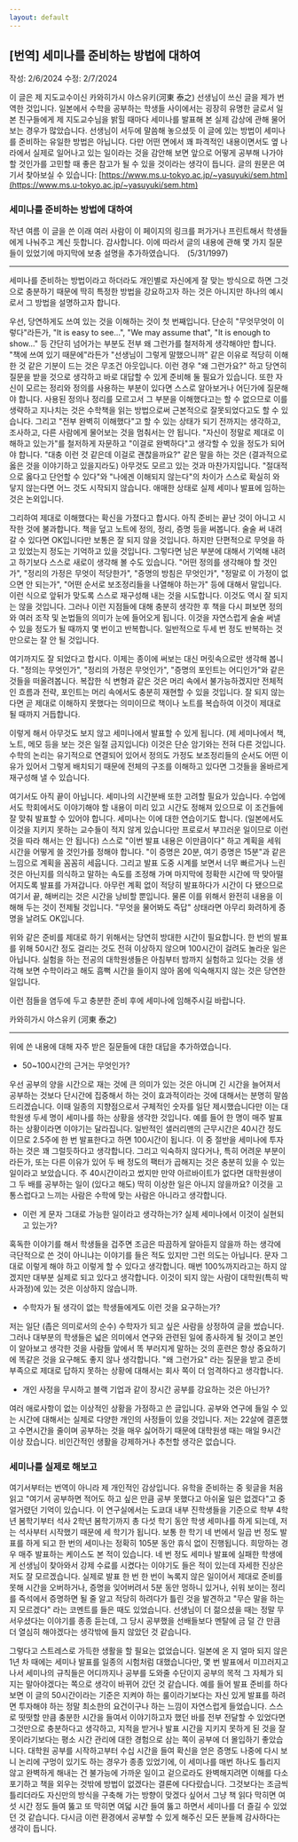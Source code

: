 ```yaml
---
layout: default
---
```


## [번역] 세미나를 준비하는 방법에 대하여

작성: 2/6/2024 수정: 2/7/2024

이 글은 제 지도교수이신 카와히가시 야스유키(河東 泰之) 선생님이 쓰신 글을 제가 번역한 것입니다. 일본에서 수학을 공부하는 학생들 사이에서는 굉장히 유명한 글로서 일본 친구들에게 제 지도교수님을 밝힐 때마다 세미나를 발표해 본 실제 감상에 관해 물어보는 경우가 많았습니다. 선생님이 서두에 말씀해 놓으셨듯 이 글에 있는 방법이 세미나를 준비하는 유일한 방법은 아닙니다. 다만 어떤 면에서 꽤 파격적인 내용이면서도 옆 나라에서 실제로 일어나고 있는 일이라는 것을 감안해 보면 앞으로 어떻게 공부해 나가야 할 것인가를 고민할 때 좋은 참고가 될 수 있을 것이라는 생각이 듭니다. 글의 원문은 여기서 찾아보실 수 있습니다:
[https://www.ms.u-tokyo.ac.jp/~yasuyuki/sem.htm](https://www.ms.u-tokyo.ac.jp/~yasuyuki/sem.htm)



### 세미나를 준비하는 방법에 대하여

작년 여름 이 글을 쓴 이래 여러 사람이 이 페이지의 링크를 퍼가거나 프린트해서 학생들에게 나눠주고 계신 듯합니다. 감사합니다. 이에 따라서 글의 내용에 관해 몇 가지 질문들이 있었기에 마지막에 보충 설명을 추가하였습니다.　(5/31/1997)

---

세미나를 준비하는 방법이라고 하더라도 개인별로 자신에게 잘 맞는 방식으로 하면 그것으로 충분하기 때문에 딱히 특정한 방법을 강요하고자 하는 것은 아니지만 하나의 예시로서 그 방법을 설명하고자 합니다.

우선, 당연하게도 쓰여 있는 것을 이해하는 것이 첫 번째입니다. 단순히 "무엇무엇이 이렇다"라든가, "It is easy to see…", "We may assume that", "It is enough to show…" 등 간단히 넘어가는 부분도 전부 왜 그런가를 철저하게 생각해야만 합니다. "책에 쓰여 있기 때문에"라든가 "선생님이 그렇게 말했으니까" 같은 이유로 적당히 이해한 것 같은 기분이 드는 것은 무조건 아웃입니다. 이런 경우 "왜 그런가요?" 하고 당연히 질문을 받을 것으로 생각하고 바로 대답할 수 있게 준비해 둘 필요가 있습니다. 또한 자신이 모르는 정리와 정의를 사용하는 부분이 있다면 스스로 알아보거나 어딘가에 질문해야 합니다. 사용된 정의나 정리를 모르고서 그 부분을 이해했다고는 할 수 없으므로 이를 생략하고 지나치는 것은 수학책을 읽는 방법으로써 근본적으로 잘못되었다고도 할 수 있습니다. 그리고 "전부 완벽히 이해했다"고 할 수 있는 상태가 되기 전까지는 생각하고, 조사하고, 다른 사람에게 물어보는 것을 멈춰서는 안 됩니다. "자신이 정말로 제대로 이해하고 있는가"를 철저하게 자문하고 "이걸로 완벽하다"고 생각할 수 있을 정도가 되어야 합니다. "대충 이런 것 같은데 이걸로 괜찮을까요?" 같은 말을 하는 것은 (결과적으로 옳은 것을 이야기하고 있을지라도) 아무것도 모르고 있는 것과 마찬가지입니다. "절대적으로 옳다고 단언할 수 있다"와 "나에겐 이해되지 않는다"의 차이가 스스로 확실히 와 닿지 않는다면 어느 것도 시작되지 않습니다. 애매한 상태로 실제 세미나 발표에 임하는 것은 논외입니다.

그리하여 제대로 이해했다는 확신을 가졌다고 합시다. 아직 준비는 끝난 것이 아니고 시작한 것에 불과합니다. 책을 덮고 노트에 정의, 정리, 증명 등을 써봅니다. 술술 써 내려갈 수 있다면 OK입니다만 보통은 잘 되지 않을 것입니다. 하지만 단편적으로 무엇을 하고 있었는지 정도는 기억하고 있을 것입니다. 그렇다면 남은 부분에 대해서 기억해 내려고 하기보다 스스로 새로이 생각해 볼 수도 있습니다. "어떤 정의를 생각해야 할 것인가", "정리의 가정은 무엇이 적당한가", "증명의 방침은 무엇인가", "정말로 이 가정이 없으면 안 되는가", "어떤 순서로 보조정리들을 나열해야 하는가" 등에 대해서 말입니다. 이런 식으로 앞뒤가 맞도록 스스로 재구성해 내는 것을 시도합니다. 이것도 역시 잘 되지는 않을 것입니다. 그러나 이런 지점들에 대해 충분히 생각한 후 책을 다시 펴보면 정의와 여러 조작 및 논법들의 의미가 눈에 들어오게 됩니다. 이것을 자연스럽게 술술 써낼 수 있을 정도가 될 때까지 몇 번이고 반복합니다. 일반적으로 두세 번 정도 반복하는 것만으로는 잘 안 될 것입니다.

여기까지도 잘 되었다고 합시다. 이제는 종이에 써보는 대신 머릿속으로만 생각해 봅니다. "정의는 무엇인가", "정리의 가정은 무엇인가", "증명의 포인트는 어디인가"와 같은 것들을 떠올려봅니다. 복잡한 식 변형과 같은 것은 머리 속에서 불가능하겠지만 전체적인 흐름과 전략, 포인트는 머리 속에서도 충분히 재현할 수 있을 것입니다. 잘 되지 않는다면 곧 제대로 이해하지 못했다는 의미이므로 책이나 노트를 복습하여 이것이 제대로 될 때까지 거듭합니다.

이렇게 해서 아무것도 보지 않고 세미나에서 발표할 수 있게 됩니다. (제 세미나에서 책, 노트, 메모 등을 보는 것은 일절 금지입니다) 이것은 단순 암기와는 전혀 다른 것입니다. 수학의 논리는 유기적으로 연결되어 있어서 정의도 가정도 보조정리들의 순서도 어떤 이유가 있어서 그렇게 배치되기 때문에 전체의 구조를 이해하고 있다면 그것들을 올바르게 재구성해 낼 수 있습니다.

여기서도 아직 끝이 아닙니다. 세미나의 시간분배 또한 고려할 필요가 있습니다. 수업에서도 학회에서도 이야기해야 할 내용이 미리 있고 시간도 정해져 있으므로 이 조건들에 잘 맞춰 발표할 수 있어야 합니다. 세미나는 이에 대한 연습이기도 합니다. (일본에서도 이것을 지키지 못하는 교수들이 적지 않게 있습니다만 프로로서 부끄러운 일이므로 이런 것을 따라 해서는 안 됩니다) 스스로 "이번 발표 내용은 이만큼이다" 하고 계획을 세워 시간을 어떻게 쓸 것인가를 정해야 합니다. "이 증명은 20분, 여기 증명은 15분"과 같은 느낌으로 계획을 꼼꼼히 세웁니다. 그리고 발표 도중 시계를 보면서 너무 빠르거나 느린 것은 아닌지를 의식하고 말하는 속도를 조정해 가며 마지막에 정확한 시간에 딱 맞아떨어지도록 발표를 가져갑니다. 아무런 계획 없이 적당히 발표하다가 시간이 다 됐으므로 여기서 끝, 해버리는 것은 시간을 낭비할 뿐입니다. 물론 이를 위해서 완전히 내용을 이해해 두는 것이 전제될 것입니다. "무엇을 물어봐도 즉답" 상태라면 아무리 화려하게 증명을 날려도 OK입니다.

위와 같은 준비를 제대로 하기 위해서는 당연히 방대한 시간이 필요합니다. 한 번의 발표를 위해 50시간 정도 걸리는 것도 전혀 이상하지 않으며 100시간이 걸려도 놀라운 일은 아닙니다. 실험을 하는 전공의 대학원생들은 아침부터 밤까지 실험하고 있다는 것을 생각해 보면 수학이라고 해도 흠뻑 시간을 들이지 않아 몸에 익숙해지지 않는 것은 당연한 일입니다.

이런 점들을 염두에 두고 충분한 준비 후에 세미나에 임해주시길 바랍니다.

카와히가시 야스유키 (河東 泰之)

---

위에 쓴 내용에 대해 자주 받은 질문들에 대한 대답을 추가하였습니다.

- 50~100시간의 근거는 무엇인가?

우선 공부의 양을 시간으로 재는 것에 큰 의미가 있는 것은 아니며 긴 시간을 늘어져서 공부하는 것보다 단시간에 집중해서 하는 것이 효과적이라는 것에 대해서는 분명히 말씀드리겠습니다. 이때 일종의 지향점으로서 구체적인 숫자를 일단 제시했습니다만 이는 대학원생 두세 명이 세미나를 하는 상황을 생각한 것입니다. 예를 들어 한 명이 매주 발표하는 상황이라면 이야기는 달라집니다. 일반적인 샐러리맨의 근무시간은 40시간 정도이므로 2.5주에 한 번 발표한다고 하면 100시간이 됩니다. 이 중 절반을 세미나에 투자하는 것은 꽤 그럴듯하다고 생각합니다. 그리고 익숙하지 않다거나, 특히 어려운 부분이라든가, 또는 다른 이유가 있어 두 배 정도의 팩터가 곱해지는 것은 충분히 있을 수 있는 일이라고 보았습니다. 주 40시간이라고 썼지만 만약 아르바이트가 없다면 대학원생이 그 두 배를 공부하는 일이 (있다고 해도) 딱히 이상한 일은 아니지 않을까요? 이것을 고통스럽다고 느끼는 사람은 수학에 맞는 사람은 아니라고 생각합니다.

- 이런 게 문자 그대로 가능한 일이라고 생각하는가? 실제 세미나에서 이것이 실현되고 있는가?

혹독한 이야기를 해서 학생들을 겁주면 조금은 따끔하게 알아듣지 않을까 하는 생각에 극단적으로 쓴 것이 아니냐는 이야기를 들은 적도 있지만 그런 의도는 아닙니다. 문자 그대로 이렇게 해야 하고 이렇게 할 수 있다고 생각합니다. 매번 100%까지라고는 하지 않겠지만 대부분 실제로 되고 있다고 생각합니다. 이것이 되지 않는 사람이 대학원(특히 박사과정)에 있는 것은 이상하지 않습니까.

- 수학자가 될 생각이 없는 학생들에게도 이런 것을 요구하는가?

저는 일단 (좁은 의미로서의 순수) 수학자가 되고 싶은 사람을 상정하여 글을 썼습니다. 그러나 대부분의 학생들은 넓은 의미에서 연구와 관련된 일에 종사하게 될 것이고 본인이 알아보고 생각한 것을 사람들 앞에서 똑 부러지게 말하는 것의 훈련은 항상 중요하기에 똑같은 것을 요구해도 좋지 않나 생각합니다. "왜 그런가요" 라는 질문을 받고 준비 부족으로 제대로 답하지 못하는 상황에 대해서는 회사 쪽이 더 엄격하다고 생각합니다.

- 개인 사정을 무시하고 블랙 기업과 같이 장시간 공부를 강요하는 것은 아닌가?

여러 애로사항이 없는 이상적인 상황을 가정하고 쓴 글입니다. 공부와 연구에 들일 수 있는 시간에 대해서는 실제로 다양한 개인의 사정들이 있을 것입니다. 저는 22살에 결혼했고 수면시간을 줄이며 공부하는 것을 매우 싫어하기 때문에 대학원생 때는 매일 9시간 이상 잤습니다. 비인간적인 생활을 강제하거나 추천할 생각은 없습니다.


### 세미나를 실제로 해보고

여기서부터는 번역이 아니라 제 개인적인 감상입니다. 유학을 준비하는 중 윗글을 처음 읽고 "여기서 공부하면 적어도 하고 싶은 만큼 공부 못했다고 아쉬울 일은 없겠다"고 중얼거렸던 기억이 있습니다. 이 연구실에서는 도쿄대 내부 진학생들을 기준으로 학부 4학년 봄학기부터 석사 2학년 봄학기까지 총 다섯 학기 동안 학생 세미나를 하게 되는데, 저는 석사부터 시작했기 때문에 세 학기가 됩니다. 보통 한 학기 네 번에서 일곱 번 정도 발표를 하게 되고 한 번의 세미나는 정확히 105분 동안 휴식 없이 진행됩니다. 희망하는 경우 매주 발표하는 케이스도 본 적이 있습니다. 네 번 정도 세미나 발표에 실패한 학생에게 선생님이 찾아와서 강제 수료를 시켰다는 이야기도 들은 적이 있는데 자세한 진상은 저도 잘 모르겠습니다. 실제로 발표 한 번 한 번이 녹록지 않은 일이어서 제대로 준비를 못해 시간을 오버하거나, 증명을 잊어버려서 5분 동안 멍하니 있거나, 쉬워 보이는 정리를 즉석에서 증명하면 될 줄 알고 적당히 하려다가 틀린 것을 발견하고 "무슨 말을 하는지 모르겠다" 라는 코멘트를 들은 때도 있었습니다. 선생님이 더 젊으셨을 때는 정말 무서우셨다는 이야기를 종종 듣는데, 그 당시 공부했을 선배들보다 멘탈에 금 덜 간 만큼 더 열심히 해야겠다는 생각밖에 들지 않았던 것 같습니다.

그렇다고 스트레스로 가득한 생활을 할 필요는 없었습니다. 일본에 온 지 얼마 되지 않은 1년 차 때에는 세미나 발표를 일종의 시험처럼 대했습니다만, 몇 번 발표에서 미끄러지고 나서 세미나의 규칙들은 어디까지나 공부를 도와줄 수단이지 공부의 목적 그 자체가 되지는 말아야겠다는 쪽으로 생각이 바뀌어 갔던 것 같습니다. 예를 들어 발표 준비를 하다 보면 이 글의 50시간이라는 기준은 지켜야 하는 룰이라기보다는 자신 있게 발표를 하려면 투자해야 하는 정말 최소한의 요건이구나 하는 느낌이 자연스럽게 들었습니다. 스스로 떳떳할 만큼 충분한 시간을 들여서 이야기하고자 했던 바를 전부 전달할 수 있었다면 그것만으로 충분하다고 생각하고, 지적을 받거나 발표 시간을 지키지 못하게 된 것을 잘못이라기보다는 평소 시간 관리에 대한 경험으로 삼는 쪽이 공부에 더 몰입하기 좋았습니다. 대학원 공부를 시작하고부터 수십 시간을 들여 확신을 얻은 증명도 나중에 다시 보니 논리에 구멍이 있기도 하는 경우가 종종 있었기에, 이 세미나를 매번 하나도 틀리지 않고 완벽하게 해내는 건 불가능에 가까운 일이고 겉으로라도 완벽해지려면 이해를 다소 포기하고 책을 외우는 것밖에 방법이 없겠다는 결론에 다다랐습니다. 그것보다는 조금씩 틀리더라도 자신만의 방식을 구축해 가는 방향이 맞겠다 싶어서 그냥 책 읽다 막히면 여섯 시간 정도 들여 뚫고 또 막히면 여덟 시간 들여 뚫고 하면서 세미나를 더 즐길 수 있었던 것 같습니다. 다시금 이런 환경에서 공부할 수 있게 해주신 모든 분들께 감사하다는 생각이 듭니다.
